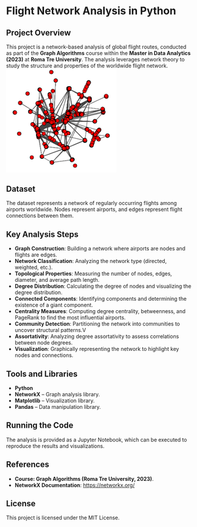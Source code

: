 # Flight Network Analysis in Python

## Project Overview
This project is a network-based analysis of global flight routes, conducted as part of the **Graph Algorithms** course within the **Master in Data Analytics (2023)** at **Roma Tre University**. The analysis leverages network theory to study the structure and properties of the worldwide flight network.
<img src="flights-network.png" alt="Descrizione" width="300"/>

## Dataset
The dataset represents a network of regularly occurring flights among airports worldwide. Nodes represent airports, and edges represent flight connections between them.

## Key Analysis Steps
- **Graph Construction**: Building a network where airports are nodes and flights are edges.
- **Network Classification**: Analyzing the network type (directed, weighted, etc.).
- **Topological Properties**: Measuring the number of nodes, edges, diameter, and average path length.
- **Degree Distribution**: Calculating the degree of nodes and visualizing the degree distribution.
- **Connected Components**: Identifying components and determining the existence of a giant component.
- **Centrality Measures**: Computing degree centrality, betweenness, and PageRank to find the most influential airports.
- **Community Detection**: Partitioning the network into communities to uncover structural patterns.V
- **Assortativity**: Analyzing degree assortativity to assess correlations between node degrees.
- **Visualization**: Graphically representing the network to highlight key nodes and connections.

## Tools and Libraries
- **Python**
- **NetworkX** – Graph analysis library.
- **Matplotlib** – Visualization library.
- **Pandas** – Data manipulation library.

## Running the Code
The analysis is provided as a Jupyter Notebook, which can be executed to reproduce the results and visualizations.

## References
- **Course: Graph Algorithms (Roma Tre University, 2023)**.
- **NetworkX Documentation**: https://networkx.org/

## License
This project is licensed under the MIT License.
